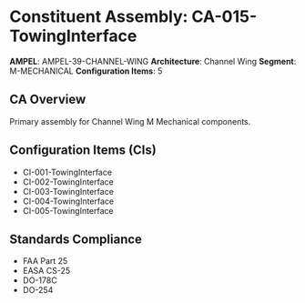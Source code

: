 # Constituent Assembly: CA-015-TowingInterface

**AMPEL**: AMPEL-39-CHANNEL-WING
**Architecture**: Channel Wing
**Segment**: M-MECHANICAL
**Configuration Items**: 5

## CA Overview
Primary assembly for Channel Wing M Mechanical components.

## Configuration Items (CIs)
- CI-001-TowingInterface
- CI-002-TowingInterface
- CI-003-TowingInterface
- CI-004-TowingInterface
- CI-005-TowingInterface

## Standards Compliance
- FAA Part 25
- EASA CS-25
- DO-178C
- DO-254
